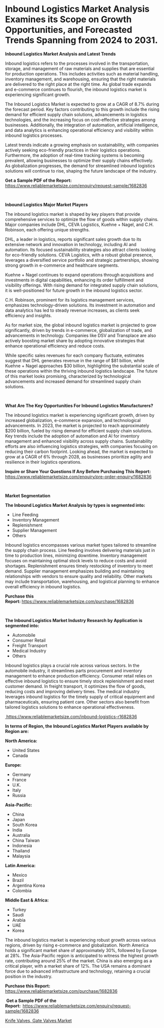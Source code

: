 <p><h1>Inbound Logistics Market Analysis Examines its Scope on Growth Opportunities, and Forecasted Trends Spanning from 2024 to 2031.</h1></p><p><strong>Inbound Logistics Market Analysis and Latest Trends</strong></p>
<p><p>Inbound logistics refers to the processes involved in the transportation, storage, and management of raw materials and supplies that are essential for production operations. This includes activities such as material handling, inventory management, and warehousing, ensuring that the right materials are delivered to the right place at the right time. As global trade expands and e-commerce continues to flourish, the inbound logistics market is experiencing significant growth.</p><p>The Inbound Logistics Market is expected to grow at a CAGR of 8.7% during the forecast period. Key factors contributing to this growth include the rising demand for efficient supply chain solutions, advancements in logistics technologies, and the increasing focus on cost-effective strategies among businesses. Additionally, the integration of automation, artificial intelligence, and data analytics is enhancing operational efficiency and visibility within inbound logistics processes.</p><p>Latest trends indicate a growing emphasis on sustainability, with companies actively seeking eco-friendly practices in their logistics operations. Furthermore, the adoption of real-time tracking systems is becoming prevalent, allowing businesses to optimize their supply chains effectively. As globalization progresses, the demand for streamlined inbound logistics solutions will continue to rise, shaping the future landscape of the industry.</p></p>
<p><strong>Get a Sample PDF of the Report:&nbsp;</strong> <a href="https://www.reliablemarketsize.com/enquiry/request-sample/1682836?utm_campaign=1131&utm_medium=2&utm_source=Github&utm_content=ia&utm_term=30122024&utm_id=inbound-logistics">https://www.reliablemarketsize.com/enquiry/request-sample/1682836</a></p>
<p>&nbsp;</p>
<p><strong>Inbound Logistics Major Market Players</strong></p>
<p><p>The inbound logistics market is shaped by key players that provide comprehensive services to optimize the flow of goods within supply chains. Major companies include DHL, CEVA Logistics, Kuehne + Nagel, and C.H. Robinson, each offering unique strengths.</p><p>DHL, a leader in logistics, reports significant sales growth due to its extensive network and innovation in technology, including AI and automation. Its focused sustainability strategies also attract clients looking for eco-friendly solutions. CEVA Logistics, with a robust global presence, leverages a diversified service portfolio and strategic partnerships, showing strong growth in e-commerce and healthcare segments.</p><p>Kuehne + Nagel continues to expand operations through acquisitions and investments in digital capabilities, enhancing its order fulfillment and visibility offerings. With rising demand for integrated supply chain solutions, it is well-positioned for future growth in the inbound logistics sector.</p><p>C.H. Robinson, prominent for its logistics management services, emphasizes technology-driven solutions. Its investment in automation and data analytics has led to steady revenue increases, as clients seek efficiency and insights.</p><p>As for market size, the global inbound logistics market is projected to grow significantly, driven by trends in e-commerce, globalization of trade, and advancements in technology. Companies like DSV and Transplace are also actively boosting market share by adopting innovative strategies that enhance operational efficiency and reduce costs.</p><p>While specific sales revenues for each company fluctuate, estimates suggest that DHL generates revenue in the range of $81 billion, while Kuehne + Nagel approaches $30 billion, highlighting the substantial scale of these operations within the thriving inbound logistics landscape. The future of this market looks promising, characterized by technological advancements and increased demand for streamlined supply chain solutions.</p></p>
<p>&nbsp;</p>
<p><strong>What Are The Key Opportunities For Inbound Logistics Manufacturers?</strong></p>
<p><p>The inbound logistics market is experiencing significant growth, driven by increased globalization, e-commerce expansion, and technological advancements. In 2023, the market is projected to reach approximately $200 billion, fueled by rising demand for efficient supply chain solutions. Key trends include the adoption of automation and AI for inventory management and enhanced visibility across supply chains. Sustainability efforts are also influencing logistics strategies, with companies focusing on reducing their carbon footprint. Looking ahead, the market is expected to grow at a CAGR of 6% through 2028, as businesses prioritize agility and resilience in their logistics operations.</p></p>
<p><strong>Inquire or Share Your Questions If Any Before Purchasing This Report:</strong> <a href="https://www.reliablemarketsize.com/enquiry/pre-order-enquiry/1682836?utm_campaign=1131&utm_medium=2&utm_source=Github&utm_content=ia&utm_term=30122024&utm_id=inbound-logistics">https://www.reliablemarketsize.com/enquiry/pre-order-enquiry/1682836</a></p>
<p>&nbsp;</p>
<p><strong>Market Segmentation</strong></p>
<p><strong>The Inbound Logistics Market Analysis by types is segmented into:</strong></p>
<p><ul><li>Line Feeding</li><li>Inventory Management</li><li>Replenishment</li><li>Supplier Management</li><li>Others</li></ul></p>
<p><p>Inbound logistics encompasses various market types tailored to streamline the supply chain process. Line feeding involves delivering materials just in time to production lines, minimizing downtime. Inventory management focuses on maintaining optimal stock levels to reduce costs and avoid shortages. Replenishment ensures timely restocking of inventory to meet demand. Supplier management emphasizes building and maintaining relationships with vendors to ensure quality and reliability. Other markets may include transportation, warehousing, and logistical planning to enhance overall efficiency in inbound logistics.</p></p>
<p><strong>Purchase this Report:&nbsp;</strong><a href="https://www.reliablemarketsize.com/purchase/1682836?utm_campaign=1131&utm_medium=2&utm_source=Github&utm_content=ia&utm_term=30122024&utm_id=inbound-logistics">https://www.reliablemarketsize.com/purchase/1682836</a></p>
<p>&nbsp;</p>
<p><strong>The Inbound Logistics Market Industry Research by Application is segmented into:</strong></p>
<p><ul><li>Automobile</li><li>Consumer Retail</li><li>Freight Transport</li><li>Medical Industry</li><li>Others</li></ul></p>
<p><p>Inbound logistics plays a crucial role across various sectors. In the automobile industry, it streamlines parts procurement and inventory management to enhance production efficiency. Consumer retail relies on effective inbound logistics to ensure timely stock replenishment and meet customer demand. In freight transport, it optimizes the flow of goods, reducing costs and improving delivery times. The medical industry leverages inbound logistics for the timely supply of critical equipment and pharmaceuticals, ensuring patient care. Other sectors also benefit from tailored logistics solutions to enhance operational effectiveness.</p></p>
<p><a href="https://www.reliablemarketsize.com/inbound-logistics-r1682836?utm_campaign=1131&utm_medium=2&utm_source=Github&utm_content=ia&utm_term=30122024&utm_id=inbound-logistics">&nbsp;https://www.reliablemarketsize.com/inbound-logistics-r1682836</a></p>
<p><strong>In terms of Region, the Inbound Logistics Market Players available by Region are:</strong></p>
<p>
    <p> <strong> North America: </strong>
        <ul>
            <li>United States</li>
            <li>Canada</li>
        </ul>
        </p> 
    <p> <strong> Europe: </strong>
        <ul>
            <li>Germany</li>
            <li>France</li>
            <li>U.K.</li>
            <li>Italy</li>
            <li>Russia</li>
        </ul>
        </p> 
    <p> <strong> Asia-Pacific: </strong>
        <ul>
            <li>China</li>
            <li>Japan</li>
            <li>South Korea</li>
            <li>India</li>
            <li>Australia</li>
            <li>China Taiwan</li>
            <li>Indonesia</li>
            <li>Thailand</li>
            <li>Malaysia</li>
        </ul>
        </p> 
    <p> <strong> Latin America: </strong>
        <ul>
            <li>Mexico</li>
            <li>Brazil</li>
            <li>Argentina Korea</li>
            <li>Colombia</li>
        </ul>
        </p> 
    <p> <strong> Middle East & Africa: </strong>
        <ul>
            <li>Turkey</li>
            <li>Saudi</li>
            <li>Arabia</li>
            <li>UAE</li>
            <li>Korea</li>
        </ul>
    </p>
    </p>
<p><p>The inbound logistics market is experiencing robust growth across various regions, driven by rising e-commerce and globalization. North America holds a significant market share of approximately 30%, followed by Europe at 28%. The Asia-Pacific region is anticipated to witness the highest growth rate, contributing around 25% of the market. China is also emerging as a critical player, with a market share of 12%. The USA remains a dominant force due to advanced infrastructure and technology, retaining a crucial position in the industry.</p></p>
<p><strong>Purchase this Report: </strong><a href="https://www.reliablemarketsize.com/purchase/1682836?utm_campaign=1131&utm_medium=2&utm_source=Github&utm_content=ia&utm_term=30122024&utm_id=inbound-logistics">https://www.reliablemarketsize.com/purchase/1682836</a></p>
<p>&nbsp;<strong>Get a Sample PDF of the Report:&nbsp;&nbsp;</strong><a href="https://www.reliablemarketsize.com/enquiry/request-sample/1682836?utm_campaign=1131&utm_medium=2&utm_source=Github&utm_content=ia&utm_term=30122024&utm_id=inbound-logistics">https://www.reliablemarketsize.com/enquiry/request-sample/1682836</a></p>
<p><strong></strong></p>
<p><p><a href="https://github.com/CliffMedina6/Market-Research-Report-List-7/blob/main/knife-valves-gate-valves-market.md?utm_campaign=1131&utm_medium=2&utm_source=Github&utm_content=ia&utm_term=30122024&utm_id=inbound-logistics">Knife Valves, Gate Valves Market</a></p></p>